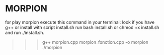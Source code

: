 # MORPION
for play morpion execute this command in your terminal:
look if you have g++ or install with script install.sh run bash install.sh or chmod +x install.sh and run ./install.sh.
>>>g++ morpion.cpp morpion_fonction.cpp -o morpion
>>>./morpion
